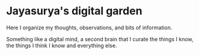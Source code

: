 # Jayasurya's digital garden

Here I organize my thoughts, observations, and bits of information. 

Something like a digital mind, a second brain that I curate the things I know, the things I think I know and everything else.
